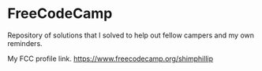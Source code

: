 # FreeCodeCamp

Repository of solutions that I solved to help out fellow campers and my own reminders.

My FCC profile link. https://www.freecodecamp.org/shimphillip
